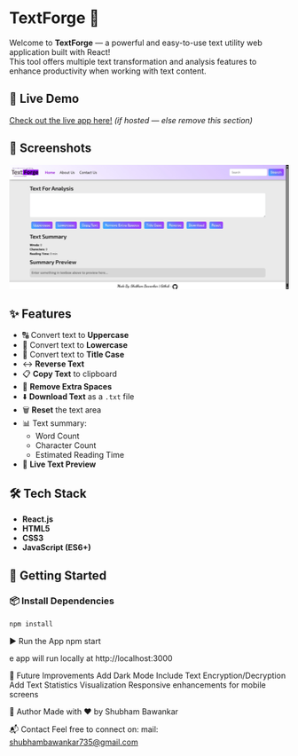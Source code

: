 # TextForge 📝

Welcome to **TextForge** — a powerful and easy-to-use text utility web application built with React!  
This tool offers multiple text transformation and analysis features to enhance productivity when working with text content.

## 🔗 Live Demo

[Check out the live app here!](https://your-live-demo-link.com) *(if hosted — else remove this section)*

## 📸 Screenshots

<img src="./images/image (1).png" alt="img"/>

## ✨ Features

- 🔠 Convert text to **Uppercase**
- 🔡 Convert text to **Lowercase**
- 📝 Convert text to **Title Case**
- ↔️ **Reverse Text**
- 📋 **Copy Text** to clipboard
- 🧹 **Remove Extra Spaces**
- ⬇️ **Download Text** as a `.txt` file
- 🗑️ **Reset** the text area
- 📊 Text summary:
  - Word Count
  - Character Count
  - Estimated Reading Time
- 📄 **Live Text Preview**

## 🛠️ Tech Stack

- **React.js**
- **HTML5**
- **CSS3**
- **JavaScript (ES6+)**

## 🚀 Getting Started

### 📦 Install Dependencies

```bash
npm install
```

▶️ Run the App
npm start

e app will run locally at http://localhost:3000

📌 Future Improvements
Add Dark Mode
Include Text Encryption/Decryption
Add Text Statistics Visualization
Responsive enhancements for mobile screens

🙌 Author
Made with ❤️ by Shubham Bawankar

📬 Contact
Feel free to connect on:
mail: shubhambawankar735@gmail.com

